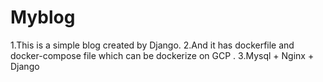 # Myblog
1.This is a simple blog created by Django.
2.And it has dockerfile and docker-compose file which can be dockerize on GCP .
3.Mysql + Nginx + Django
